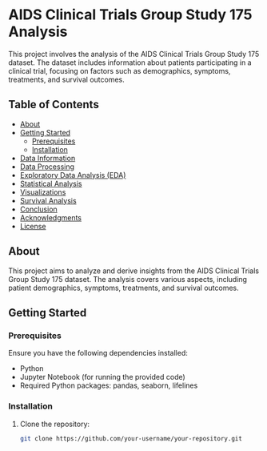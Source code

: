 # AIDS Clinical Trials Group Study 175 Analysis

This project involves the analysis of the AIDS Clinical Trials Group Study 175 dataset. The dataset includes information about patients participating in a clinical trial, focusing on factors such as demographics, symptoms, treatments, and survival outcomes.

## Table of Contents
- [About](#about)
- [Getting Started](#getting-started)
  - [Prerequisites](#prerequisites)
  - [Installation](#installation)
- [Data Information](#data-information)
- [Data Processing](#data-processing)
- [Exploratory Data Analysis (EDA)](#exploratory-data-analysis-eda)
- [Statistical Analysis](#statistical-analysis)
- [Visualizations](#visualizations)
- [Survival Analysis](#survival-analysis)
- [Conclusion](#conclusion)
- [Acknowledgments](#acknowledgments)
- [License](#license)

## About

This project aims to analyze and derive insights from the AIDS Clinical Trials Group Study 175 dataset. The analysis covers various aspects, including patient demographics, symptoms, treatments, and survival outcomes.

## Getting Started

### Prerequisites

Ensure you have the following dependencies installed:

- Python
- Jupyter Notebook (for running the provided code)
- Required Python packages: pandas, seaborn, lifelines

### Installation

1. Clone the repository:
   ```bash
   git clone https://github.com/your-username/your-repository.git
